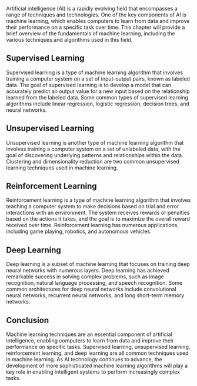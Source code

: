 
Artificial intelligence (AI) is a rapidly evolving field that encompasses a range of techniques and technologies. One of the key components of AI is machine learning, which enables computers to learn from data and improve their performance on a specific task over time. This chapter will provide a brief overview of the fundamentals of machine learning, including the various techniques and algorithms used in this field.

Supervised Learning
-------------------

Supervised learning is a type of machine learning algorithm that involves training a computer system on a set of input-output pairs, known as labeled data. The goal of supervised learning is to develop a model that can accurately predict an output value for a new input based on the relationship learned from the labeled data. Some common types of supervised learning algorithms include linear regression, logistic regression, decision trees, and neural networks.

Unsupervised Learning
---------------------

Unsupervised learning is another type of machine learning algorithm that involves training a computer system on a set of unlabeled data, with the goal of discovering underlying patterns and relationships within the data. Clustering and dimensionality reduction are two common unsupervised learning techniques used in machine learning.

Reinforcement Learning
----------------------

Reinforcement learning is a type of machine learning algorithm that involves teaching a computer system to make decisions based on trial and error interactions with an environment. The system receives rewards or penalties based on the actions it takes, and the goal is to maximize the overall reward received over time. Reinforcement learning has numerous applications, including game playing, robotics, and autonomous vehicles.

Deep Learning
-------------

Deep learning is a subset of machine learning that focuses on training deep neural networks with numerous layers. Deep learning has achieved remarkable success in solving complex problems, such as image recognition, natural language processing, and speech recognition. Some common architectures for deep neural networks include convolutional neural networks, recurrent neural networks, and long short-term memory networks.

Conclusion
----------

Machine learning techniques are an essential component of artificial intelligence, enabling computers to learn from data and improve their performance on specific tasks. Supervised learning, unsupervised learning, reinforcement learning, and deep learning are all common techniques used in machine learning. As AI technology continues to advance, the development of more sophisticated machine learning algorithms will play a key role in enabling intelligent systems to perform increasingly complex tasks.
